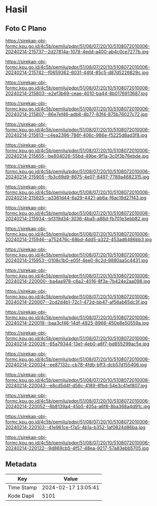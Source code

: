 # Hasil

## Foto C Plano

https://sirekap-obj-formc.kpu.go.id/4c5b/pemilu/pdpr/51/08/07/20/10/5108072010006-20240214-215737--2d27814a-1078-4edd-a400-ab4c0ce7277b.jpg

https://sirekap-obj-formc.kpu.go.id/4c5b/pemilu/pdpr/51/08/07/20/10/5108072010006-20240214-215742--f0659362-6031-44f4-85c5-d87d5226829c.jpg

https://sirekap-obj-formc.kpu.go.id/4c5b/pemilu/pdpr/51/08/07/20/10/5108072010006-20240214-215803--e2ef3b69-ceae-4010-ba44-8b0176913687.jpg

https://sirekap-obj-formc.kpu.go.id/4c5b/pemilu/pdpr/51/08/07/20/10/5108072010006-20240214-215807--86e7ef46-adb6-4b77-83f4-875b76027c72.jpg

https://sirekap-obj-formc.kpu.go.id/4c5b/pemilu/pdpr/51/08/07/20/10/5108072010006-20240214-215813--c4ea2396-786f-406c-986e-f5225d8ad3f8.jpg

https://sirekap-obj-formc.kpu.go.id/4c5b/pemilu/pdpr/51/08/07/20/10/5108072010006-20240214-215855--be804026-55bd-49be-9f1a-3c0f3b76ebde.jpg

https://sirekap-obj-formc.kpu.go.id/4c5b/pemilu/pdpr/51/08/07/20/10/5108072010006-20240214-215905--fb3c69d9-8675-4e07-8497-7789a4682315.jpg

https://sirekap-obj-formc.kpu.go.id/4c5b/pemilu/pdpr/51/08/07/20/10/5108072010006-20240214-215925--a3361d44-6a29-4421-ab6a-f6ac19d27f43.jpg

https://sirekap-obj-formc.kpu.go.id/4c5b/pemilu/pdpr/51/08/07/20/10/5108072010006-20240214-215934--bf319d34-3036-4ba5-a88d-fb701e3ebb82.jpg

https://sirekap-obj-formc.kpu.go.id/4c5b/pemilu/pdpr/51/08/07/20/10/5108072010006-20240214-215946--a752476c-68bd-4dd5-a322-453ad6486bb3.jpg

https://sirekap-obj-formc.kpu.go.id/4c5b/pemilu/pdpr/51/08/07/20/10/5108072010006-20240214-215953--0108c1b0-e05f-4ee0-8c2d-9880aa5c4431.jpg

https://sirekap-obj-formc.kpu.go.id/4c5b/pemilu/pdpr/51/08/07/20/10/5108072010006-20240214-220000--ba4aa978-c6a2-4016-8f3a-7b424e2aa098.jpg

https://sirekap-obj-formc.kpu.go.id/4c5b/pemilu/pdpr/51/08/07/20/10/5108072010006-20240214-220007--2cd2d4b1-72c1-472d-bb47-af56ab65dc3f.jpg

https://sirekap-obj-formc.kpu.go.id/4c5b/pemilu/pdpr/51/08/07/20/10/5108072010006-20240214-220018--baa3cf46-14df-4825-8966-450e8e50559a.jpg

https://sirekap-obj-formc.kpu.go.id/4c5b/pemilu/pdpr/51/08/07/20/10/5108072010006-20240214-220026--65a79344-13e1-4eb0-a6f7-bd855299ac5e.jpg

https://sirekap-obj-formc.kpu.go.id/4c5b/pemilu/pdpr/51/08/07/20/10/5108072010006-20240214-220034--ee87132c-cb78-4fdb-bff3-dcb57d155406.jpg

https://sirekap-obj-formc.kpu.go.id/4c5b/pemilu/pdpr/51/08/07/20/10/5108072010006-20240214-220043--e8cd5d4f-d58c-4189-8fbd-54e3c41ef807.jpg

https://sirekap-obj-formc.kpu.go.id/4c5b/pemilu/pdpr/51/08/07/20/10/5108072010006-20240214-220052--8b8139a4-45b5-405a-a6f8-8ba368a4d91c.jpg

https://sirekap-obj-formc.kpu.go.id/4c5b/pemilu/pdpr/51/08/07/20/10/5108072010006-20240214-220103--41e961ce-f7a5-4b1a-b352-1af0824d86ba.jpg

https://sirekap-obj-formc.kpu.go.id/4c5b/pemilu/pdpr/51/08/07/20/10/5108072010006-20240214-220122--9d869cb5-4f57-48ea-9217-57a83ebb5705.jpg


## Metadata

| Key        | Value               |
| ---------- | ------------------- |
| Time Stamp | 2024-02-17 13:05:41 |
| Kode Dapil | 5101                |



